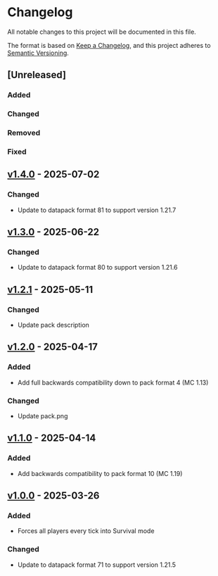 # Changelog

All notable changes to this project will be documented in this file.

The format is based on [Keep a Changelog](https://keepachangelog.com/en/1.1.0/),
and this project adheres to [Semantic Versioning](https://semver.org/spec/v2.0.0.html).

## [Unreleased]

### Added

### Changed

### Removed

### Fixed

## [v1.4.0](https://github.com/Neluxx/no-creative-mode/releases/tag/v1.4.0) - 2025-07-02

### Changed
- Update to datapack format 81 to support version 1.21.7

## [v1.3.0](https://github.com/Neluxx/no-creative-mode/releases/tag/v1.3.0) - 2025-06-22

### Changed
- Update to datapack format 80 to support version 1.21.6

## [v1.2.1](https://github.com/Neluxx/no-creative-mode/releases/tag/v1.2.1) - 2025-05-11

### Changed
- Update pack description

## [v1.2.0](https://github.com/Neluxx/no-creative-mode/releases/tag/v1.2.0) - 2025-04-17

### Added
- Add full backwards compatibility down to pack format 4 (MC 1.13)

### Changed
- Update pack.png

## [v1.1.0](https://github.com/Neluxx/no-creative-mode/releases/tag/v1.1.0) - 2025-04-14

### Added
- Add backwards compatibility to pack format 10 (MC 1.19)

## [v1.0.0](https://github.com/Neluxx/no-creative-mode/releases/tag/v1.0.0) - 2025-03-26

### Added
- Forces all players every tick into Survival mode

### Changed
- Update to datapack format 71 to support version 1.21.5

